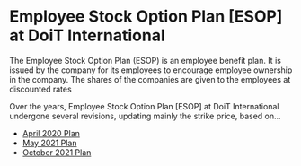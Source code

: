 # Employee Stock Option Plan [ESOP] at DoiT International

The Employee Stock Option Plan (ESOP) is an employee benefit plan. It is issued by the company for its employees to encourage employee ownership in the company. The shares of the companies are given to the employees at discounted rates

Over the years, Employee Stock Option Plan [ESOP] at DoiT International undergone several revisions, updating mainly the strike price, based on...

- [April 2020 Plan](https://google.com)
- [May 2021 Plan](https://google.com)
- [October 2021 Plan](https://google.com)
